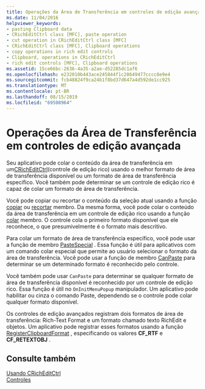 ```yaml
---
title: Operações da Área de Transferência em controles de edição avançada
ms.date: 11/04/2016
helpviewer_keywords:
- pasting Clipboard data
- CRichEditCtrl class [MFC], paste operation
- cut operation in CRichEditCtrl class [MFC]
- CRichEditCtrl class [MFC], Clipboard operations
- copy operations in rich edit controls
- Clipboard, operations in CRichEditCtrl
- rich edit controls [MFC], Clipboard operations
ms.assetid: 15ce66bc-2636-4a35-a2ae-d52285dc1af6
ms.openlocfilehash: e232010b443ace245844f1c28649477cccc8e9e4
ms.sourcegitcommit: fcb48824f9ca24b1f8bd37d647a4d592de1cc925
ms.translationtype: MT
ms.contentlocale: pt-BR
ms.lasthandoff: 08/15/2019
ms.locfileid: "69508964"
---
```

# <a name="clipboard-operations-in-rich-edit-controls"></a>Operações da Área de Transferência em controles de edição avançada

Seu aplicativo pode colar o conteúdo da área de transferência em um[CRichEditCtrl](../mfc/reference/cricheditctrl-class.md)(controle de edição rico) usando o melhor formato de área de transferência disponível ou um formato de área de transferência específico. Você também pode determinar se um controle de edição rico é capaz de colar um formato de área de transferência.

Você pode copiar ou recortar o conteúdo da seleção atual usando a função [copiar](../mfc/reference/cricheditctrl-class.md#copy) ou [recortar](../mfc/reference/cricheditctrl-class.md#cut) membro. Da mesma forma, você pode colar o conteúdo da área de transferência em um controle de edição rico usando a função [colar](../mfc/reference/cricheditctrl-class.md#paste) membro. O controle cola o primeiro formato disponível que ele reconhece, o que presumivelmente é o formato mais descritivo.

Para colar um formato de área de transferência específico, você pode usar a função de membro [PasteSpecial](../mfc/reference/cricheditctrl-class.md#pastespecial) . Essa função é útil para aplicativos com um comando colar especial que permite ao usuário selecionar o formato da área de transferência. Você pode usar a função de membro [CanPaste](../mfc/reference/cricheditctrl-class.md#canpaste) para determinar se um determinado formato é reconhecido pelo controle.

Você também pode usar `CanPaste` para determinar se qualquer formato de área de transferência disponível é reconhecido por um controle de edição rico. Essa função é útil no `OnInitMenuPopup` manipulador. Um aplicativo pode habilitar ou cinza o comando Paste, dependendo se o controle pode colar qualquer formato disponível.

Os controles de edição avançados registram dois formatos de área de transferência: Rich-Text Format e um formato chamado texto RichEdit e objetos. Um aplicativo pode registrar esses formatos usando a função [RegisterClipboardFormat](/windows/win32/api/winuser/nf-winuser-registerclipboardformatw) , especificando os valores **CF_RTF** e **CF_RETEXTOBJ** .

## <a name="see-also"></a>Consulte também

[Usando CRichEditCtrl](../mfc/using-cricheditctrl.md)<br/>
[Controles](../mfc/controls-mfc.md)
